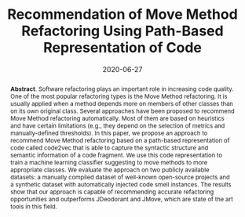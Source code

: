 ---
title: "Recommendation of Move Method Refactoring Using Path-Based Representation of Code"
authors: '<i>Zarina Kurbatova, Ivan Veselov, Yaroslav Golubev, and Timofey Bryksin</i>'
collection: publications
permalink: /publications/2020-06-27-recommending-move-methods
date: 2020-06-27
venue: "proceedings of <b>IWoR'20</b>"
paperurl: 'https://doi.org/10.1145/3387940.3392191'
pdf: 'https://arxiv.org/pdf/2002.06392.pdf'
counter_id: 'C2'
level: 'Workshop'
abstract: '<p><b>Abstract</b>. Software refactoring plays an important role in increasing code quality. One of the most popular refactoring types is the Move Method refactoring. It is usually applied when a method depends more on members of other classes than on its own original class. Several approaches have been proposed to recommend Move Method refactoring automatically. Most of them are based on heuristics and have certain limitations (e.g., they depend on the selection of metrics and manually-defined thresholds). In this paper, we propose an approach to recommend Move Method refactoring based on a path-based representation of code called code2vec that is able to capture the syntactic structure and semantic information of a code fragment. We use this code representation to train a machine learning classifier suggesting to move methods to more appropriate classes. We evaluate the approach on two publicly available datasets: a manually compiled dataset of well-known open-source projects and a synthetic dataset with automatically injected code smell instances. The results show that our approach is capable of recommending accurate refactoring opportunities and outperforms JDeodorant and JMove, which are state of the art tools in this field.</p>'
---